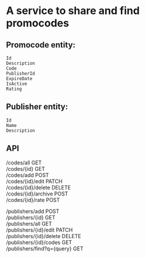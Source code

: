 # A service to share and find promocodes

## Promocode entity:
	Id  
	Description  
	Code  
	PublisherId  
	ExpireDate  
	IsActive  
	Rating  

## Publisher entity:
	Id  
	Name  
	Description  


## API

/codes/all GET  
/codes/{id} GET  
/codes/add POST  
/codes/{id}/edit PATCH  
/codes/{id}/delete DELETE  
/codes/{id}/archive POST  
/codes/{id}/rate POST  


/publishers/add POST  
/publishers/{id} GET  
/publishers/all GET  
/publishers/{id}/edit PATCH  
/publishers/{id}/delete DELETE  
/publishers/{id}/codes GET  
/publishers/find?q={query} GET  